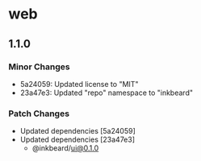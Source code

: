# web

## 1.1.0

### Minor Changes

- 5a24059: Updated license to "MIT"
- 23a47e3: Updated "repo" namespace to "inkbeard"

### Patch Changes

- Updated dependencies [5a24059]
- Updated dependencies [23a47e3]
  - @inkbeard/ui@0.1.0
